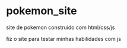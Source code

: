 # pokemon_site
site de pokemon construido com html/css/js

fiz o site para testar minhas habilidades com js
